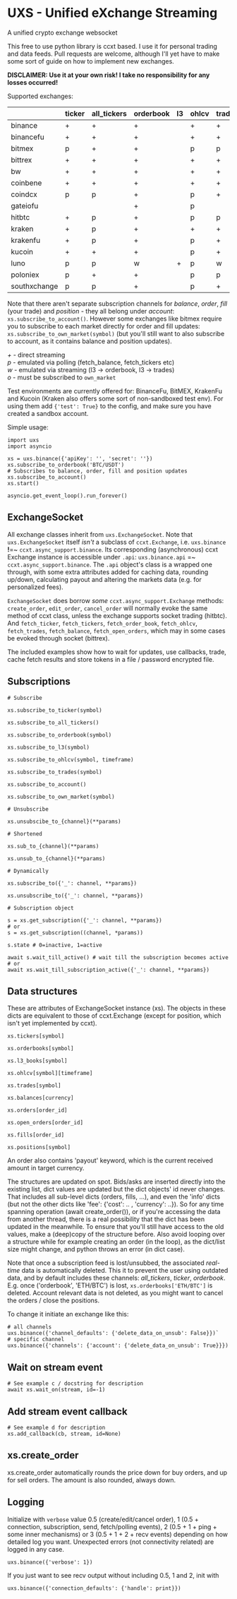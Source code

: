 # UXS - Unified eXchange Streaming
A unified crypto exchange websocket

This free to use python library is ccxt based. I use it for personal trading and data feeds. Pull requests are welcome, although I'll yet have to make some sort of guide on how to implement new exchanges.

**DISCLAIMER: Use it at your own risk! I take no responsibility for any losses occurred!**

Supported exchanges:

|              | ticker | all_tickers | orderbook | l3 | ohlcv | trades | balance | order | fill | position |
|--------------|--------|-------------|-----------|----|-------|--------|---------|-------|------|----------|
| binance      |   +    |      +      |     +     |    |   +   |   +    |    +    |   +   |  p   |          |
| binancefu    |   +    |      +      |     +     |    |   +   |   +    |    +    |   +   |  p   |    +     |
| bitmex       |   p    |      +      |     +     |    |   p   |   p    |    +    |   o   |  o   |    +     |
| bittrex      |   +    |      +      |     +     |    |   +   |   +    |    +    |   +   |  +   |          |
| bw           |   +    |      +      |     +     |    |   +   |   +    |    p    |   p   |      |          |
| coinbene     |   +    |      +      |     +     |    |   +   |   +    |    p    |   p   |      |          |
| coindcx      |   p    |      p      |     +     |    |   p   |   +    |    +    |   p   |  +   |          |
| gateiofu     |        |             |     +     |    |   p   |        |         |       |      |          |
| hitbtc       |   +    |      p      |     +     |    |   p   |   p    |    p    |   +   |  +   |          |
| kraken       |   +    |      p      |     +     |    |   +   |   +    |         |   +   |  +   |          |
| krakenfu     |   +    |      p      |     +     |    |   p   |   +    |    +    |   +   |  +   |    +     |
| kucoin       |   +    |      +      |     +     |    |   p   |   +    |    +    |   o   |  o   |          |
| luno         |   p    |      p      |     w     | +  |   p   |   w    |    p    |   o   |  o   |          |
| poloniex     |   p    |      +      |     +     |    |   p   |   p    |    +    |   +   |  +   |          |
| southxchange |   p    |      p      |     +     |    |   p   |   +    |    p    |   p   |      |          |

Note that there aren't separate subscription channels for *balance*, *order*, *fill* (your trade) and *position* - they all belong under *account*: `xs.subscribe_to_account()`. However some exchanges like bitmex require you to subscribe to each market directly for order and fill updates: `xs.subscribe_to_own_market(symbol)` (but you'll still want to also subscribe to account, as it contains balance and position updates). 

*+* - direct streaming\
*p* - emulated via polling (fetch_balance, fetch_tickers etc)\
*w* - emulated via streaming (l3 -> orderbook, l3 -> trades)\
*o* - must be subscribed to `own_market`

Test environments are currently offered for: BinanceFu, BitMEX, KrakenFu and Kucoin (Kraken also offers some sort of non-sandboxed test env). For using them add `{'test': True}` to the config, and make sure you have created a sandbox account.

Simple usage:

```
import uxs
import asyncio

xs = uxs.binance({'apiKey': '', 'secret': ''})
xs.subscribe_to_orderbook('BTC/USDT')
# Subscribes to balance, order, fill and position updates
xs.subscribe_to_account()
xs.start()

asyncio.get_event_loop().run_forever()
```

## ExchangeSocket

All exchange classes inherit from `uxs.ExchangeSocket`. Note that `uxs.ExchangeSocket` itself *isn't* a subclass of `ccxt.Exchange`, i.e. `uxs.binance` **!**=~ `ccxt.async_support.binance`. Its corresponding (asynchronous) ccxt Exchange instance is accessible under `.api`: `uxs.binance.api` =~ `ccxt.async_support.binance`. The `.api` object's class is a wrapped one through, with some extra attributes added for caching data, rounding up/down, calculating payout and altering the markets data (e.g. for personalized fees).

`ExchangeSocket` does borrow *some* `ccxt.async_support.Exchange` methods: `create_order`, `edit_order`, `cancel_order` will normally evoke the same method of ccxt class, unless the exchange supports socket trading (hitbtc). And `fetch_ticker`, `fetch_tickers`, `fetch_order_book`, `fetch_ohlcv`, `fetch_trades`, `fetch_balance`, `fetch_open_orders`, which may in some cases be evoked through socket (bittrex).

The included examples show how to wait for updates, use callbacks, trade, cache fetch results and store tokens in a file / password encrypted file.

## Subscriptions

```
# Subscribe

xs.subscribe_to_ticker(symbol)

xs.subscribe_to_all_tickers()

xs.subscribe_to_orderbook(symbol)

xs.subscribe_to_l3(symbol)

xs.subscribe_to_ohlcv(symbol, timeframe)

xs.subscribe_to_trades(symbol)

xs.subscribe_to_account()

xs.subscribe_to_own_market(symbol)

# Unsubscribe

xs.unsubscibe_to_{channel}(**params)

# Shortened

xs.sub_to_{channel}(**params)

xs.unsub_to_{channel}(**params)

# Dynamically

xs.subscribe_to({'_': channel, **params})

xs.unsubscribe_to({'_': channel, **params})

# Subscription object

s = xs.get_subscription({'_': channel, **params})
# or
s = xs.get_subscription((channel, *params))

s.state # 0=inactive, 1=active

await s.wait_till_active() # wait till the subscription becomes active
# or
await xs.wait_till_subscription_active({'_': channel, **params})
```

## Data structures

These are attributes of ExchangeSocket instance (xs). The objects in these dicts are equivalent to those of ccxt.Exchange (except for position, which isn't yet implemented by ccxt).

```
xs.tickers[symbol]

xs.orderbooks[symbol]

xs.l3_books[symbol]

xs.ohlcv[symbol][timeframe]

xs.trades[symbol]

xs.balances[currency]

xs.orders[order_id]

xs.open_orders[order_id]

xs.fills[order_id]

xs.positions[symbol]
```

An order also contains 'payout' keyword, which is the current received amount in target currency.

The structures are updated on spot. Bids/asks are inserted directly into the existing list, dict values are updated but the dict objects' id never changes. That includes all sub-level dicts (orders, fills, ...), and even the 'info' dicts (but not the other dicts like 'fee': {'cost': .. , 'currency': ..}). So for any time spanning operation (await create_order()), or if you're accessing the data from another thread, there is a real possibility that the dict has been updated in the meanwhile. To ensure that you'll still have access to the old values, make a (deep)copy of the structure before. Also avoid looping over a structure while for example creating an order (in the loop), as the dict/list size might change, and python throws an error (in dict case).

Note that once a subscription feed is lost/unsubbed, the associated *real-time* data is automatically deleted. This it to prevent the user using outdated data, and by default includes these channels: *all_tickers*, *ticker*, *orderbook*. E.g. once ('orderbook', 'ETH/BTC') is lost, `xs.orderbooks['ETH/BTC']` is deleted. Account relevant data is not deleted, as you might want to cancel the orders / close the positions.

To change it initiate an exchange like this:
```
# all channels
uxs.binance({'channel_defaults': {'delete_data_on_unsub': False}})`
# specific channel
uxs.binance({'channels': {'account': {'delete_data_on_unsub': True}}})
```

## Wait on stream event

```
# See example c / docstring for description
await xs.wait_on(stream, id=-1)
```

## Add stream event callback

```
# See example d for description
xs.add_callback(cb, stream, id=None)
```

## xs.create_order

xs.create_order automatically rounds the price down for buy orders, and up for sell orders. The amount is also rounded, always down.

## Logging

Initialize with `verbose` value 0.5 (create/edit/cancel order), 1 (0.5 + connection, subscription, send, fetch/polling events), 2 (0.5 + 1 + ping + some inner mechanisms) or 3 (0.5 + 1 + 2 + recv events) depending on how detailed log you want. Unexpected errors (not connectivity related) are logged in any case.

```
uxs.binance({'verbose': 1})
```

If you just want to see recv output without including 0.5, 1 and 2, init with

```
uxs.binance({'connection_defaults': {'handle': print}})
```
